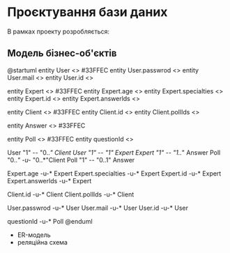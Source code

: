 # Проєктування бази даних

В рамках проекту розробляється: 

## Модель бізнес-об'єктів 

@startuml
entity User <<ENTITY>> #33FFEC
entity User.passwrod <<TEXT>>
entity User.mail <<TEXT>>
entity User.id <<NUMBER>>

entity Expert <<ENTITY>> #33FFEC
entity Expert.age <<NUMBER>>
entity Expert.specialties <<ARRAY>>
entity Expert.id <<NUMBER>>
entity Expert.answerlds <<ARRAY>>

entity Client <<ENTITY>> #33FFEC
entity Client.id <<NUMBER>>
entity Client.pollIds <<ARRAY>>

entity Answer <<ENTITY>> #33FFEC

entity Poll <<ENTITY>> #33FFEC
entity questionId <<ARRAY>>

User "1" -- "0..*" Client
User "1" -- "1" Expert
Expert "1" -- "1..*" Answer
Poll "0..*" -u-* "0..*"Client
Poll "1" -- "0..1" Answer

Expert.age -u-* Expert
Expert.specialties -u-* Expert
Expert.id -u-* Expert
Expert.answerlds -u-* Expert

Client.id -u-* Client
Client.pollIds -u-* Client

User.passwrod -u-* User
User.mail -u-* User
User.id -u-* User

questionId -u-* Poll
@enduml

- ER-модель
- реляційна схема

